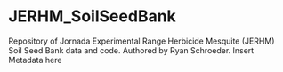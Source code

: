 # JERHM_SoilSeedBank
Repository of Jornada Experimental Range Herbicide Mesquite (JERHM) Soil Seed Bank data and code. Authored by Ryan Schroeder.
Insert Metadata here
